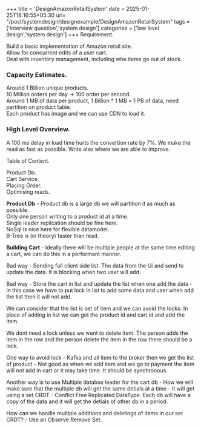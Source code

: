 +++
title = 'DesignAmazonRetailSystem'
date = 2025-01-25T18:16:55+05:30
url= "/post/systemdesign/designexample/DesignAmazonRetailSystem"
tags = ['interview question','system design']
categories = ['low level design','system design']
+++
Requirement.

Build a basic implementation of Amazon retail site.  
Allow for concurrent edits of a user cart.  
Deal with inventory management, including whe items go out of stock.

### Capacity Estimates.

Around 1 Billion unique products.  
10 Million orders per day -> 100 order per second.  
Around 1 MB of data per product, 1 Billion \* 1 MB = 1 PB of data, need partition on product table.  
Each product has image and we can use CDN to load it.

### High Level Overview.

A 100 ms delay in load time hurts the convertion rate by 7%. We make the read as fast as possible. Write also where we are able to improve.

Table of Content.

Product Db.  
Cart Service.  
Placing Order.  
Optimising reads.

**Product Db** - Product db is a large db we will partition it as much as possible.  
Only one person writing to a product id at a time.  
Single leader replication should be fine here.  
NoSql is nice here for flexible datamodel.  
B-Tree is (in theory) faster than read.

**Building Cart** - Ideally there will be multiple people at the same time editing a cart, we can do this in a performant manner.

Bad way - Sending full client side list. The data from the Ui and send to update the data. It is blocking when two user will add.

Bad way - Store the cart in list and update the list when one add the data - in this case we have to put lock in list to add some data and user when add the list then it will not add.

We can consider that the list is set of item and we can avoid the locks. In place of adding in list we can get the product id and cart id and add the item.

We dont need a lock unless we want to delete item. The person adds the item in the row and the person delete the item in the row there should be a lock.

One way to avoid lock - Kafka and all item to the broker then we get the list of product - Not good as when we add item and we go to payment the item will not add in cart or it may take time. It should be synchronous.

Another way is to use Multiple databse leader for the cart db - How we will make sure that the multiple db will get the same detials at a time - It will get using a set CRDT - Conflict Free Replicated DataType. Each db will have a copy of the data and it will get the detials of other db in a period.

How can we handle multiple additions and deletings of items in our set CRDT? - Use an Observe Remove Set.